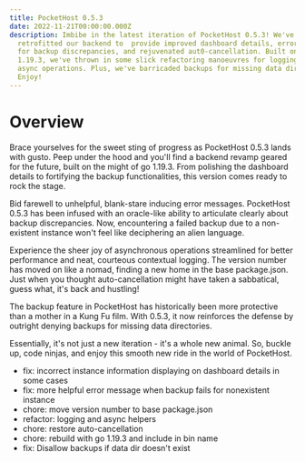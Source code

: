 ```yaml
---
title: PocketHost 0.5.3
date: 2022-11-21T00:00:00.000Z
description: Imbibe in the latest iteration of PocketHost 0.5.3! We've
  retrofitted our backend to  provide improved dashboard details, error messages
  for backup discrepancies, and rejuvenated aut0-cancellation. Built on go
  1.19.3, we've thrown in some slick refactoring manoeuvres for logging and
  async operations. Plus, we've barricaded backups for missing data directories.
  Enjoy!
---
```


# Overview

Brace yourselves for the sweet sting of progress as PocketHost 0.5.3 lands with gusto. Peep under the hood and you'll find a backend revamp geared for the future, built on the might of go 1.19.3. From polishing the dashboard details to fortifying the backup functionalities, this version comes ready to rock the stage.

Bid farewell to unhelpful, blank-stare inducing error messages. PocketHost 0.5.3 has been infused with an oracle-like ability to articulate clearly about backup discrepancies. Now, encountering a failed backup due to a non-existent instance won't feel like deciphering an alien language.

Experience the sheer joy of asynchronous operations streamlined for better performance and neat, courteous contextual logging. The version number has moved on like a nomad, finding a new home in the base package.json. Just when you thought auto-cancellation might have taken a sabbatical, guess what, it's back and hustling!

The backup feature in PocketHost has historically been more protective than a mother in a Kung Fu film. With 0.5.3, it now reinforces the defense by outright denying backups for missing data directories.

Essentially, it's not just a new iteration - it's a whole new animal. So, buckle up, code ninjas, and enjoy this smooth new ride in the world of PocketHost.

- fix: incorrect instance information displaying on dashboard details in some cases
- fix: more helpful error message when backup fails for nonexistent instance
- chore: move version number to base package.json
- refactor: logging and async helpers
- chore: restore auto-cancellation
- chore: rebuild with go 1.19.3 and include in bin name
- fix: Disallow backups if data dir doesn't exist
